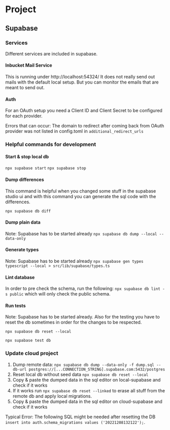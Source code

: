 # Project

## Supabase

### Services

Different services are included in supabase.

#### Inbucket Mail Service

This is running under http://localhost:54324/ It does not really send out mails with the default local setup. But you can monitor the emails that are meant to send out.

#### Auth

For an OAuth setup you need a Client ID and Client Secret to be configured for each provider.

Errors that can occur: The domain to redirect after coming back from OAuth provider was not listed in config.toml in `additional_redirect_urls`

### Helpful commands for development

#### Start & stop local db

`npx supabase start`
`npx supabase stop`

#### Dump differences

This command is helpful when you changed some stuff in the supabase studio ui and with this command you can generate the sql code with the differences.

`npx supabase db diff`

#### Dump plain data

Note: Supabase has to be started already
`npx supabase db dump --local --data-only`

#### Generate types

Note: Supabase has to be started already
`npx supabase gen types typescript --local > src/lib/supabase/types.ts`

#### Lint database

In order to pre check the schema, run the following:
`npx supabase db lint -s public` which will only check the public schema.

#### Run tests

Note: Supabase has to be started already. Also for the testing you have to reset the db sometimes in order for the changes to be respected.

`npx supabase db reset --local`

`npx supabase test db`

### Update cloud project

1. Dump remote data: `npx supabase db dump --data-only -f dump.sql --db-url postgres://[...CONNECTION_STRING].supabase.com:5432/postgres`
2. Reset local db without seed data `npx supabase db reset --local`
3. Copy & paste the dumped data in the sql editor on local-supabase and check if it works
4. If it works run `npx supabase db reset --linked` to erase all stuff from the remote db and apply local migrations.
5. Copy & paste the dumped data in the sql editor on cloud-supabase and check if it works

Typical Error: The following SQL might be needed after resetting the DB `insert into auth.schema_migrations values ('20221208132122');`.
